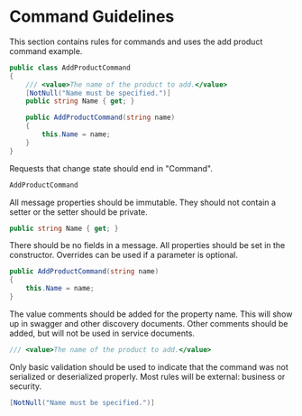 # Command Guidelines

This section contains rules for commands and uses the 
add product command example.

```csharp
public class AddProductCommand
{
    /// <value>The name of the product to add.</value>
    [NotNull("Name must be specified.")]
    public string Name { get; }

    public AddProductCommand(string name)
    {
        this.Name = name;
    }
}
```

Requests that change state should end in "Command".
```csharp
AddProductCommand
```

All message properties should be immutable.  They should not contain a
setter or the setter should be private.
```csharp
public string Name { get; }
```
There should be no fields in a message.
All properties should be set in the constructor.  Overrides can be used if a parameter is optional.
```csharp
public AddProductCommand(string name)
{
    this.Name = name;
}
```
The value comments should be added for the property name.  This will show up in swagger and other discovery documents.
Other comments should be added, but will not be used in service documents.
```csharp
/// <value>The name of the product to add.</value>
```
Only basic validation should be used to indicate that the command was not serialized or deserialized properly. Most rules will be
external: business or security.
```csharp
[NotNull("Name must be specified.")]
```